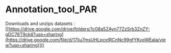 # Annotation_tool_PAR
Downloads and unzips datasets : [[https://drive.google.com/drive/folders/1c08a5ZAyn77ZzSrb3ZnZY-gDC76T9ck4?usp=sharing](https://drive.google.com/file/d/17liu7msUHLpcxtRCnNc99gfYKvqWEala/view?usp=sharing)]()

